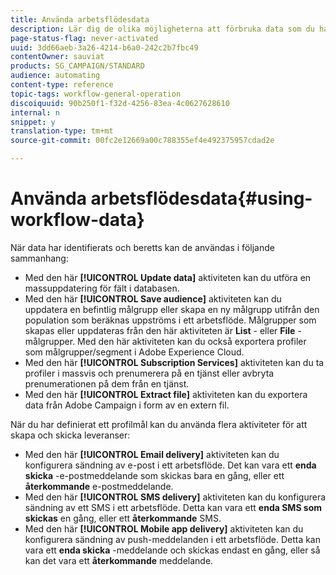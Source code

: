 ```yaml
---
title: Använda arbetsflödesdata
description: Lär dig de olika möjligheterna att förbruka data som du har importerat eller angett som mål.
page-status-flag: never-activated
uuid: 3dd66aeb-3a26-4214-b6a0-242c2b7fbc49
contentOwner: sauviat
products: SG_CAMPAIGN/STANDARD
audience: automating
content-type: reference
topic-tags: workflow-general-operation
discoiquuid: 90b250f1-f32d-4256-83ea-4c0627628610
internal: n
snippet: y
translation-type: tm+mt
source-git-commit: 00fc2e12669a00c788355ef4e492375957cdad2e

---
```



# Använda arbetsflödesdata{#using-workflow-data}

När data har identifierats och beretts kan de användas i följande sammanhang:

* Med den här **[!UICONTROL Update data]** aktiviteten kan du utföra en massuppdatering för fält i databasen.
* Med den här **[!UICONTROL Save audience]** aktiviteten kan du uppdatera en befintlig målgrupp eller skapa en ny målgrupp utifrån den population som beräknas uppströms i ett arbetsflöde. Målgrupper som skapas eller uppdateras från den här aktiviteten är **List** - eller **File** -målgrupper. Med den här aktiviteten kan du också exportera profiler som målgrupper/segment i Adobe Experience Cloud.
* Med den här **[!UICONTROL Subscription Services]** aktiviteten kan du ta profiler i massvis och prenumerera på en tjänst eller avbryta prenumerationen på dem från en tjänst.
* Med den här **[!UICONTROL Extract file]** aktiviteten kan du exportera data från Adobe Campaign i form av en extern fil.

När du har definierat ett profilmål kan du använda flera aktiviteter för att skapa och skicka leveranser:

* Med den här **[!UICONTROL Email delivery]** aktiviteten kan du konfigurera sändning av e-post i ett arbetsflöde. Det kan vara ett **enda skicka** -e-postmeddelande som skickas bara en gång, eller ett **återkommande** e-postmeddelande.
* Med den här **[!UICONTROL SMS delivery]** aktiviteten kan du konfigurera sändning av ett SMS i ett arbetsflöde. Detta kan vara ett **enda SMS som skickas** en gång, eller ett **återkommande** SMS.
* Med den här **[!UICONTROL Mobile app delivery]** aktiviteten kan du konfigurera sändning av push-meddelanden i ett arbetsflöde. Detta kan vara ett **enda skicka** -meddelande och skickas endast en gång, eller så kan det vara ett **återkommande** meddelande.


